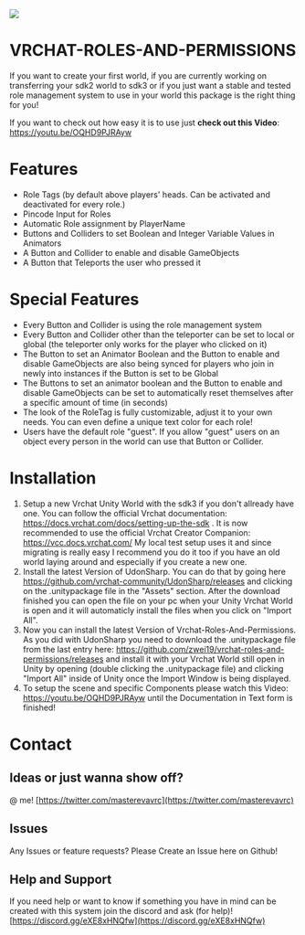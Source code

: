 [![](https://dcbadge.vercel.app/api/server/eXE8xHNQfw?style=flat)](https://discord.gg/eXE8xHNQfw)

# VRCHAT-ROLES-AND-PERMISSIONS

If you want to create your first world, if you are currently working on transferring your sdk2 world to sdk3 or if you just want a stable and tested role management system to use in your world this package is the right thing for you!

If you want to check out how easy it is to use just **check out this Video**: https://youtu.be/OQHD9PJRAyw

# Features
- Role Tags (by default above players' heads. Can be activated and deactivated for every role.)
- Pincode Input for Roles
- Automatic Role assignment by PlayerName
- Buttons and Colliders to set Boolean and Integer Variable Values in Animators
- A Button and Collider to enable and disable GameObjects
- A Button that Teleports the user who pressed it

# Special Features
- Every Button and Collider is using the role management system
- Every Button and Collider other than the teleporter can be set to local or global (the teleporter only works for the player who clicked on it)
- The Button to set an Animator Boolean and the Button to enable and disable GameObjects are also being synced for players who join in newly into instances if the Button is set to be Global
- The Buttons to set an animator boolean and the Button to enable and disable GameObjects can be set to automatically reset themselves after a specific amount of time (in seconds)
- The look of the RoleTag is fully customizable, adjust it to your own needs. You can even define a unique text color for each role!
- Users have the default role "guest". If you allow "guest" users on an object every person in the world can use that Button or Collider.

# Installation

1. Setup a new Vrchat Unity World with the sdk3 if you don't allready have one. You can follow the official Vrchat documentation: https://docs.vrchat.com/docs/setting-up-the-sdk . It is now recommended to use the official Vrchat Creator Companion: https://vcc.docs.vrchat.com/ My local test setup uses it and since migrating is really easy I recommend you do it too if you have an old world laying around and especially if you create a new one.
2. Install the latest Version of UdonSharp. You can do that by going here https://github.com/vrchat-community/UdonSharp/releases and clicking on the .unitypackage file in the "Assets" section. After the download finished you can open the file on your pc when your Unity Vrchat World is open and it will automaticly install the files when you click on "Import All".
3. Now you can install the latest Version of Vrchat-Roles-And-Permissions. As you did with UdonSharp you need to download the .unitypackage file from the last entry here: https://github.com/zwei19/vrchat-roles-and-permissions/releases and install it with your Vrchat World still open in Unity by opening (double clicking the .unitypackage file) and clicking "Import All" inside of Unity once the Import Window is being displayed.
4. To setup the scene and specific Components please watch this Video: https://youtu.be/OQHD9PJRAyw until the Documentation in Text form is finished!

# Contact
## Ideas or just wanna show off? 
@ me! [https://twitter.com/masterevavrc](https://twitter.com/masterevavrc)

## Issues
Any Issues or feature requests? Please Create an Issue here on Github!

## Help and Support 
If you need help or want to know if something you have in mind can be created with this system join the discord and ask (for help)! [https://discord.gg/eXE8xHNQfw](https://discord.gg/eXE8xHNQfw)